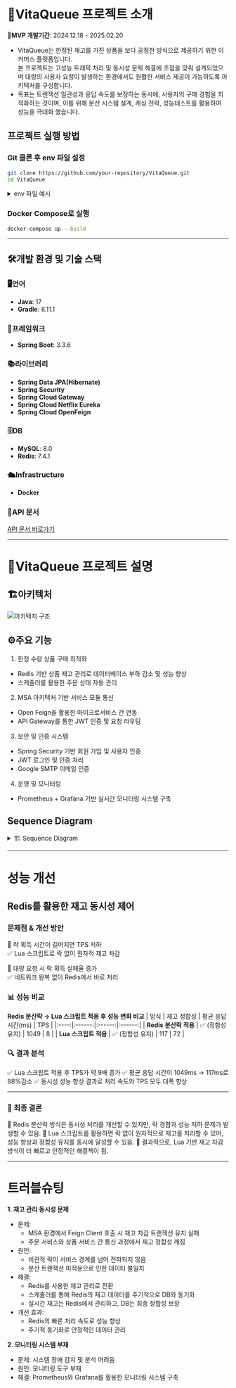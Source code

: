 # **🌟VitaQueue 프로젝트 소개**
**📅MVP 개발기간**: 2024.12.18 - 2025.02.20

- VitaQueue는 한정된 재고를 가진 상품을 보다 공정한 방식으로 제공하기 위한 이커머스 플랫폼입니다.  
  본 프로젝트는 고성능 트래픽 처리 및 동시성 문제 해결에 초점을 맞춰 설계되었으며 대량의 사용자 요청이 발생하는 환경에서도 원활한 서비스 제공이 가능하도록 아키텍처를 구성합니다.  
- 목표는 트랜잭션 일관성과 응답 속도를 보장하는 동시에, 사용자의 구매 경험을 최적화하는 것이며, 이를 위해 분산 시스템 설계, 캐싱 전략, 성능테스트를 활용하여 성능을 극대화 했습니다.

## 프로젝트 실행 방법

### Git 클론 후 env 파일 설정
```bash
git clone https://github.com/your-repository/VitaQueue.git
cd VitaQueue
```
<details>
<summary>env 파일 예시</summary>
<div markdown="1">
  
- 공통 설정
  - JWT_SECRET_KEY=your_secret_key

- User DB
  - USER_MYSQL_DATABASE=user_db
  - USER_MYSQL_USERNAME=user
  - USER_MYSQL_PASSWORD=user_password

- Product DB
  - PRODUCT_MYSQL_DATABASE=product_db
  - PRODUCT_MYSQL_USERNAME=product
  - PRODUCT_MYSQL_PASSWORD=product_password

- Order DB
  - ORDER_MYSQL_DATABASE=order_db
  - ORDER_MYSQL_USERNAME=order
  - ORDER_MYSQL_PASSWORD=order_password

- Wishlist DB
  - WISHLIST_MYSQL_DATABASE=wishlist_db
  - WISHLIST_MYSQL_USERNAME=wishlist
  - WISHLIST_MYSQL_PASSWORD=wishlist_password

</div>
</details>

### **Docker Compose로 실행**
```bash
docker-compose up --build
```

---
## 🛠️개발 환경 및 기술 스택

### 🖥️언어
- **Java**: 17
- **Gradle**: 8.11.1

### 🚀프레임워크
- **Spring Boot**: 3.3.6

### 📚라이브러리
- **Spring Data JPA(Hibernate)**
- **Spring Security**
- **Spring Cloud Gateway**
- **Spring Cloud Netflix Eureka**
- **Spring Cloud OpenFeign**

### 🗄️DB
- **MySQL**: 8.0
- **Redis**: 7.4.1

### 🛳️Infrastructure
- **Docker**


### **📑API 문서**
[API 문서 바로가기](https://documenter.getpostman.com/view/30963150/2sAYJ3DfzK)

---

# **📝VitaQueue 프로젝트 설명**


## **🏗️아키텍처**
![아키텍처 구조](https://github.com/user-attachments/assets/748f0819-9e1d-418a-a531-e8c3f7ffbe37)

## **⚙️주요 기능**
1. 한정 수량 상품 구매 최적화
- Redis 기반 상품 재고 관리로 데이터베이스 부하 감소 및 성능 향상
- 스케줄러를 활용한 주문 상태 자동 관리

2. MSA 아키텍처 기반 서비스 모듈 통신
- Open Feign을 활용한 마이크로서비스 간 연동
- API Gateway를 통한 JWT 인증 및 요청 라우팅

3. 보안 및 인증 시스템
- Spring Security 기반 회원 가입 및 사용자 인증
- JWT 로그인 및 인증 처리
- Google SMTP 이메일 인증

4. 운영 및 모니터링
- Prometheus + Grafana 기반 실시간 모니터링 시스템 구축

## Sequence Diagram
<details>
<summary>🏗 Sequence Diagram</summary>
<div markdown="1">

![Sequence Diagram](https://github.com/user-attachments/assets/042b3277-51ec-4748-b260-83cfc496ba73)
- alt == 분기 처리
</div>
</details>

---

# 성능 개선
## Redis를 활용한 재고 동시성 제어

### 문제점 & 개선 방안
🔻 락 획득 시간이 길어지면 TPS 저하  
✅ Lua 스크립트로 락 없이 원자적 재고 차감  

🔻 대량 요청 시 락 획득 실패율 증가  
✅ 네트워크 왕복 없이 Redis에서 바로 처리  


### 📊 성능 비교

**Redis 분산락 → Lua 스크립트 적용 후 성능 변화 비교**
| 방식 | 재고 정합성 | 평균 응답 시간(ms) | TPS |
|:----:|:------:|:------:|:------:|
| **Redis 분산락 적용** | ✅ (정합성 유지) | 1049 | 8 |
| **Lua 스크립트 적용** | ✅ (정합성 유지) | 117 | 72 |

### 🔍 결과 분석
✅ Lua 스크립트 적용 후 TPS가 약 9배 증가
✅ 평균 응답 시간이 1049ms → 117ms로 88%감소
✅ 동시성 성능 향상 결과로 처리 속도와 TPS 모두 대폭 향상

---

### 🎯 최종 결론
🔹 Redis 분산락 방식은 동시성 처리를 개선할 수 있지만, 락 경합과 성능 저하 문제가 발생할 수 있음.
🔹 Lua 스크립트를 활용하면 락 없이 원자적으로 재고를 처리할 수 있어, 성능 향상과 정합성 유지를 동시에 달성할 수 있음.
🔹 결과적으로, Lua 기반 재고 차감 방식이 더 빠르고 안정적인 해결책이 됨.

---

# **트러블슈팅**

 **1. 재고 관리 동시성 문제**
  - 문제:
    - MSA 환경에서 Feign Client 호출 시 재고 차감 트랜잭션 유지 실패
    - 주문 서비스와 상품 서비스 간 통신 과정에서 재고 정합성 깨짐
  - 원인: 
    - 비관적 락이 서비스 경계를 넘어 전파되지 않음
    - 분산 트랜잭션 미적용으로 인한 데이터 불일치
  - 해결: 
    - Redis를 사용한 재고 관리로 전환
    - 스케줄러를 통해 Redis의 재고 데이터를 주기적으로 DB와 동기화
    - 실시간 재고는 Redis에서 관리하고, DB는 최종 정합성 보장
  - 개선 효과: 
    - Redis의 빠른 처리 속도로 성능 향상
    - 주기적 동기화로 안정적인 데이터 관리

 **2. 모니터링 시스템 부재**
  - 문제: 시스템 장애 감지 및 분석 어려움
  - 원인: 모니터링 도구 부재
  - 해결: Prometheus와 Grafana를 활용한 모니터링 시스템 구축  
